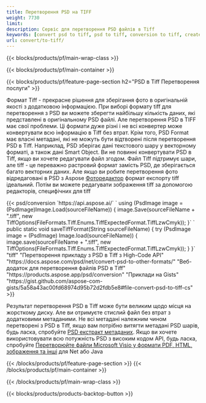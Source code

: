 ```yaml
---
title: Перетворення PSD на TIFF
weight: 7730
limit: 
description: Сервіс для перетворення PSD файлів в Tiff
keywords: [convert psd to tiff, psd to tiff, conversion to tiff, create tiff from psd, print psd as tiff]
url: convert/to-tiff/
---
```


{{< blocks/products/pf/main-wrap-class >}}

{{< blocks/products/pf/main-container >}}

{{< blocks/products/pf/feature-page-section h2="PSD в Tiff Перетворення послуги" >}}
<p>Формат Tiff - прекрасне рішення для зберігання фото в оригінальній якості з додатковою інформацією. При виборі формату tiff для перетворення з PSD ви можете зберегти найбільшу кількість даних, які представлені в оригінальному PSD файлі. Але перетворення PSD в TIFF має свої проблеми. Ці формати дуже різні і не всі конвертер може конвертувати всю інформацію в Tiff без втрат. Крім того, PSD Format має власні метадані, які не можуть бути відтворені після перетворення PSD в Tiff. Наприклад, PSD зберігає дані текстового шару у векторному форматі, а також дані Smart Object. Ви не повинні конвертувати PSD в Tiff, якщо ви хочете редагувати файл згодом. Файл Tiff підтримує шари, але tiff - це переважно растровий формат замість PSD, де зберігається багато векторних даних. Але якщо ви робите перетворення фото відредаговані в PSD з Aspose <a href="https://products.aspose.app/psd/photo-editor">Фоторедактор</a> формат експорту tiff ідеальний. Потім ви можете редагувати зображення tiff за допомогою редакторів, специфічних для tiff</p>
{{< psd/conversion `https://api.aspose.ai/` 
`    using (PsdImage image = (PsdImage)Image.Load(sourceFileName))
    {
        image.Save(sourceFileName + ".tiff", new TiffOptions(FileFormats.Tiff.Enums.TiffExpectedFormat.TiffLzwCmyk));
    }` 
`     public static void saveTiffFormat(String sourceFileName) {
        try (PsdImage image = (PsdImage) Image.load(sourceFileName)) {
            image.save(sourceFileName + ".tiff", new TiffOptions(FileFormats.Tiff.Enums.TiffExpectedFormat.TiffLzwCmyk));
        }
    }` 
	"tiff" 
"Перетворення прикладу з PSD в Tiff з High-Code API"  "https://docs.aspose.com/psd/net/convert-psd-to-other-formats/" 
"Веб-додаток для перетворення файлів PSD в Tiff" "https://products.aspose.app/psd/conversion" 
"Приклади на Gists" "https://gist.github.com/aspose-com-gists/5a58a43ac00fd68974d95b72d2fdb5e8#file-convert-psd-to-tiff-cs" >}}
<p>Результат перетворення PSD в Tiff може бути великим щодо місця на жорсткому диску. Але ви отримуєте стислий файл без втрат з додатковими метаданими. Не всі метадані належним чином перетворені з PSD в Tiff, якщо вам потрібно витягти метадані PSD шарів, будь ласка, спробуйте <a href="https://products.aspose.app/psd/metadata">PSD екстракт метаданих</a>. Якщо ви хочете використовувати всю потужність PSD з високим кодом API, будь ласка, спробуйте <a href="/psd">Перетворюйте файли Microsoft Visio у формати PDF, HTML, зображення та інші</a> для Net або Java</p>
{{< /blocks/products/pf/feature-page-section >}}
{{< /blocks/products/pf/main-container >}}


{{< /blocks/products/pf/main-wrap-class >}}

{{< blocks/products/products-backtop-button >}}

